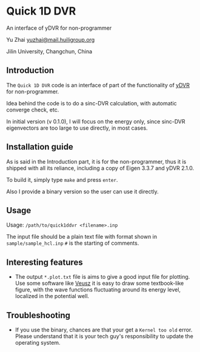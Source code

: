 # Quick 1D DVR

An interface of yDVR for non-programmer

Yu Zhai [yuzhai@mail.huiligroup.org](mailto:yuzhai@mail.huiligroup.org)

Jilin University, Changchun, China

## Introduction

The `Quick 1D DVR` code is an interface of part of the functionality of [yDVR](https://github.com/zhaiyusci/ydvr) for non-programmer.

Idea behind the code is to do a sinc-DVR calculation, with automatic converge check, etc.

In initial version (v 0.1.0), I will focus on the energy only, since sinc-DVR eigenvectors are too large to use directly, in most cases.

## Installation guide

As is said in the Introduction part, it is for the non-programmer, thus it is shipped with all its reliance, including a copy of Eigen 3.3.7 and yDVR 2.1.0.

To build it, simply type `make` and press `enter`.

Also I provide a binary version so the user can use it directly.

## Usage
Usage: `/path/to/quick1ddvr <filename>.inp`

The input file should be a plain text file with format shown in `sample/sample_hcl.inp`
`#` is the starting of comments.

## Interesting features

+ The output `*.plot.txt` file is aims to give a good input file for plotting.
Use some software like [Veusz](https://veusz.github.io/) it is easy to draw some textbook-like figure,
with the wave functions fluctuating around its energy level, localized in the potential well.

## Troubleshooting

+ If you use the binary, chances are that your get a `Kernel too old` error.  
Please understand that it is your tech guy's responsibility to update the operating system.



